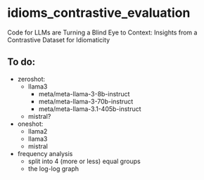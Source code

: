 # idioms_contrastive_evaluation
Code for LLMs are Turning a Blind Eye to Context: Insights from a Contrastive Dataset for Idiomaticity

## To do:
* zeroshot:
  * llama3
    * meta/meta-llama-3-8b-instruct
    * meta/meta-llama-3-70b-instruct
    * meta/meta-llama-3.1-405b-instruct
  * mistral?
* oneshot:
  * llama2
  * llama3
  * mistral
* frequency analysis
  * split into 4 (more or less) equal groups
  * the log-log graph
